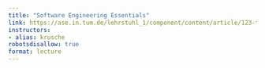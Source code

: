 ```yaml
---
title: "Software Engineering Essentials"
link: https://ase.in.tum.de/lehrstuhl_1/component/content/article/123-teaching/st19/1035-seecx-summer19?Itemid=115
instructors:
- alias: krusche
robotsdisallow: true
format: lecture
---
```


